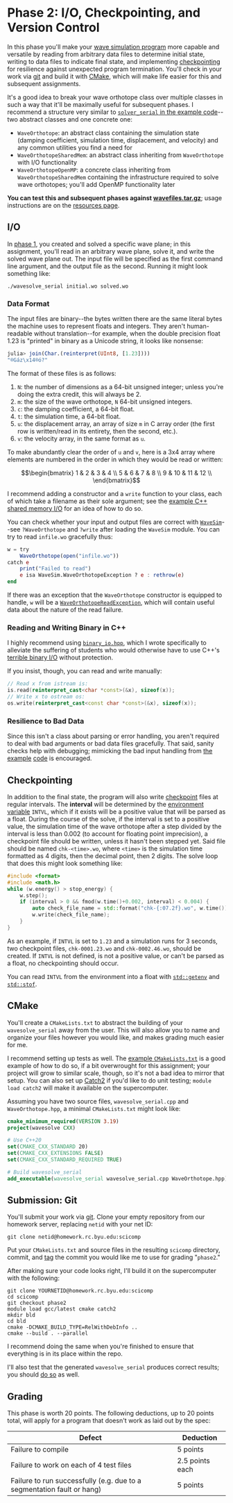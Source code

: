 ---
---

# Phase 2: I/O, Checkpointing, and Version Control

In this phase you'll make your [wave simulation program](overview.md) more capable and versatile by reading from arbitrary data files to determine initial state, writing to data files to indicate final state, and implementing [checkpointing](../readings/checkpointing.md) for resilience against unexpected program termination. You'll check in your work via [git](../readings/git.md) and build it with [CMake](../readings/make-and-cmake.md), which will make life easier for this and subsequent assignments.

It's a good idea to break your wave orthotope class over multiple classes in such a way that it'll be maximally useful for subsequent phases. I recommend a structure very similar to [`solver_serial` in the example code](https://github.com/BYUHPC/sci-comp-course-example-cxx#usage)--two abstract classes and one concrete one:

- `WaveOrthotope`: an abstract class containing the simulation state (damping coefficient, simulation time, displacement, and velocity) and any common utilities you find a need for
- `WaveOrthotopeSharedMem`: an abstract class inheriting from `WaveOrthotope` with I/O functionality
- `WaveOrthotopeOpenMP`: a concrete class inheriting from `WaveOrthotopeSharedMem` containing the infrastructure required to solve wave orthotopes; you'll add OpenMP functionality later

**You can test this and subsequent phases against [wavefiles.tar.gz](https://rc.byu.edu/course/wavefiles.tar.gz)**; usage instructions are on the [resources page](../resources.md#the-project).



## I/O

In [phase 1](phase1.md), you created and solved a specific wave plane; in this assignment, you'll read in an arbitrary wave plane, solve it, and write the solved wave plane out. The input file will be specified as the first command line argument, and the output file as the second. Running it might look something like:

```shell
./wavesolve_serial initial.wo solved.wo
```

### Data Format

The input files are binary--the bytes written there are the same literal bytes the machine uses to represent floats and integers. They aren't human-readable without translation--for example, when the double precision float 1.23 is "printed" in binary as a Unicode string, it looks like nonsense:

```julia
julia> join(Char.(reinterpret(UInt8, [1.23])))
"®Gáz\x14®ó?"
```

The format of these files is as follows:

1. `N`: the number of dimensions as a 64-bit unsigned integer; unless you're doing the extra credit, this will always be 2.
1. `m`: the size of the wave orthotope, `N` 64-bit unsigned integers.
1. `c`: the damping coefficient, a 64-bit float.
1. `t`: the simulation time, a 64-bit float.
1. `u`: the displacement array, an array of size `m` in C array order (the first row is written/read in its entirety, then the second, etc.).
1. `v`: the velocity array, in the same format as `u`.

To make abundantly clear the order of `u` and `v`, here is a 3x4 array where elements are numbered in the order in which they would be read or written:

$$\begin{bmatrix}
    1 &  2 &  3 &  4 \\
    5 &  6 &  7 &  8 \\
    9 & 10 & 11 & 12 \\
\end{bmatrix}$$

I recommend adding a constructor and a `write` function to your class, each of which take a filename as their sole argument; see the [example C++ shared memory I/O](https://github.com/BYUHPC/sci-comp-course-example-cxx/blob/main/src/MountainRangeSharedMem.hpp) for an idea of how to do so.

You can check whether your input and output files are correct with [`WaveSim`](https://github.com/BYUHPC/WaveSim.jl)--see `?WaveOrthotope` and `?write` after loading the `WaveSim` module. You can try to read `infile.wo` gracefully thus:

```julia
w = try
    WaveOrthotope(open("infile.wo"))
catch e
    print("Failed to read")
    e isa WaveSim.WaveOrthotopeException ? e : rethrow(e)
end
```

If there was an exception that the `WaveOrthotope` constructor is equipped to handle, `w` will be a [`WaveOrthotopeReadException`](https://github.com/BYUHPC/WaveSim.jl/blob/main/src/io.jl#L20), which will contain useful data about the nature of the read failure.

### Reading and Writing Binary in C++

I highly recommend using [`binary_io.hpp`](https://github.com/BYUHPC/simple-cxx-binary-io), which I wrote specifically to alleviate the suffering of students who would otherwise have to use C++'s [terrible binary I/O](https://martincmartin.com/2015/02/02/writing-to-a-binary-stream-in-cc-harder-than-it-should-be/) without protection.

If you insist, though, you can read and write manually:

```c++
// Read x from istream is:
is.read(reinterpret_cast<char *const>(&x), sizeof(x));
// Write x to ostream os:
os.write(reinterpret_cast<const char *const>(&x), sizeof(x));
```

### Resilience to Bad Data

Since this isn't a class about parsing or error handling, you aren't required to deal with bad arguments or bad data files gracefully. That said, sanity checks help with debugging; mimicking the bad input handling from [the](https://github.com/BYUHPC/sci-comp-course-example-cxx/blob/main/src/run_solver.hpp#L42) [example](https://github.com/BYUHPC/sci-comp-course-example-cxx/blob/main/src/MountainRange.hpp#L155) [code](https://github.com/BYUHPC/sci-comp-course-example-cxx/blob/main/src/MountainRangeSharedMem.hpp#L26) is encouraged.



## Checkpointing

In addition to the final state, the program will also write [checkpoint](../readings/checkpointing.md) files at regular intervals. The **interval** will be determined by the [environment variable](../readings/environment-variables.md) `INTVL`, which if it exists will be a positive value that will be parsed as a float. During the course of the solve, if the interval is set to a positive value, the simulation time of the wave orthotope after a step divided by the interval is less than 0.002 (to account for floating point imprecision), a checkpoint file should be written, unless it hasn't been stepped yet. Said file should be named `chk-<time>.wo`, where `<time>` is the simulation time formatted as 4 digits, then the decimal point, then 2 digits. The solve loop that does this might look something like:

```c++
#include <format>
#include <math.h>
while (w.energy() > stop_energy) {
    w.step();
    if (interval > 0 && fmod(w.time()+0.002, interval) < 0.004) {
        auto check_file_name = std::format("chk-{:07.2f}.wo", w.time());
        w.write(check_file_name);
    }
}
```

As an example, if `INTVL` is set to `1.23` and a simulation runs for 3 seconds, two checkpoint files, `chk-0001.23.wo` and `chk-0002.46.wo`, should be created. If `INTVL` is not defined, is not a positive value, or can't be parsed as a float, no checkpointing should occur.

You can read `INTVL` from the environment into a float with [`std::getenv`](https://en.cppreference.com/w/cpp/utility/program/getenv) and [`std::stof`](https://en.cppreference.com/w/cpp/string/basic_string/stof).



## CMake

You'll create a `CMakeLists.txt` to abstract the building of your `wavesolve_serial` away from the user. This will also allow you to name and organize your files however you would like, and makes grading much easier for me.

I recommend setting up tests as well. The [example `CMakeLists.txt`](https://github.com/BYUHPC/sci-comp-course-example-cxx/blob/main/CMakeLists.txt#L79) is a good example of how to do so, if a bit overwrought for this assignment; your project will grow to similar scale, though, so it's not a bad idea to mirror that setup. You can also set up [Catch2](https://github.com/catchorg/Catch2/blob/devel/docs/cmake-integration.md) if you'd like to do unit testing; `module load catch2` will make it available on the supercomputer.

Assuming you have two source files, `wavesolve_serial.cpp` and `WaveOrthotope.hpp`, a minimal `CMakeLists.txt` might look like:

```cmake
cmake_minimum_required(VERSION 3.19)
project(wavesolve CXX)

# Use C++20
set(CMAKE_CXX_STANDARD 20)
set(CMAKE_CXX_EXTENSIONS FALSE)
set(CMAKE_CXX_STANDARD_REQUIRED TRUE)

# Build wavesolve_serial
add_executable(wavesolve_serial wavesolve_serial.cpp WaveOrthotope.hpp)
```



## Submission: Git

You'll submit your work via [git](../readings/git.md). Clone your empty repository from our homework server, replacing `netid` with your net ID:

```shell
git clone netid@homework.rc.byu.edu:scicomp
```

Put your `CMakeLists.txt` and source files in the resulting `scicomp` directory, commit, and [tag](https://git-scm.com/book/en/v2/Git-Basics-Tagging) the commit you would like me to use for grading "`phase2`."

After making sure your code looks right, I'll build it on the supercomputer with the following:

```shell
git clone YOURNETID@homework.rc.byu.edu:scicomp
cd scicomp
git checkout phase2
module load gcc/latest cmake catch2
mkdir bld
cd bld
cmake -DCMAKE_BUILD_TYPE=RelWithDebInfo ..
cmake --build . --parallel
```

I recommend doing the same when you're finished to ensure that everything is in its place within the repo.

I'll also test that the generated `wavesolve_serial` produces correct results; you should [do so](../resources.md#the-project) as well.



## Grading

This phase is worth 20 points. The following deductions, up to 20 points total, will apply for a program that doesn't work as laid out by the spec:

| Defect | Deduction |
| --- | --- |
| Failure to compile | 5 points |
| Failure to work on each of 4 test files | 2.5 points each |
| Failure to run successfully (e.g. due to a segmentation fault or hang) | 5 points |
